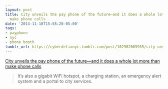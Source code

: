 ```yaml
---
layout: post
title: City unveils the pay phone of the future—and it does a whole lot more than
  make phone calls
date: '2014-11-18T15:58:20-05:00'
tags:
- payphone
- nyc
- phone booth
tumblr_url: https://cyberdelianyc.tumblr.com/post/102982065935/city-unveils-the-pay-phone-of-the-futureand-it
---
```

[City unveils the pay phone of the future—and it does a whole lot more than make phone calls](http://www.washingtonpost.com/blogs/wonkblog/wp/2014/11/17/new-york-city-unveils-the-payphone-of-the-future-and-it-does-a-whole-lot-more-than-make-phone-calls/)  

> It’s also a gigabit WiFi hotspot, a charging station, an emergency alert system and a portal to city services.
